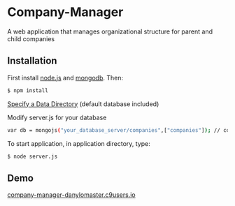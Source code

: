 # Company-Manager

A web application that manages organizational structure for parent and child companies

## Installation

First install [node.js](http://nodejs.org/) and [mongodb](https://www.mongodb.org/downloads). Then:

```sh
$ npm install
```
[Specify a Data Directory](https://docs.mongodb.org/manual/tutorial/manage-mongodb-processes/)
(default database included)

Modify server.js for your database
```sh
var db = mongojs("your_database_server/companies",["companies"]); // connect to mongoDB database
```

To start application, in application directory, type:
```sh
$ node server.js
```

## Demo

[company-manager-danylomaster.c9users.io](https://company-manager-danylomaster.c9users.io/)